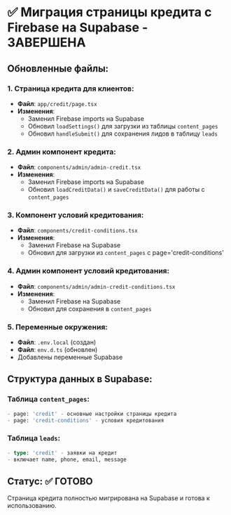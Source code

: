 # ✅ Миграция страницы кредита с Firebase на Supabase - ЗАВЕРШЕНА

## Обновленные файлы:

### 1. Страница кредита для клиентов:
- **Файл**: `app/credit/page.tsx`
- **Изменения**:
  - Заменил Firebase imports на Supabase
  - Обновил `loadSettings()` для загрузки из таблицы `content_pages`
  - Обновил `handleSubmit()` для сохранения лидов в таблицу `leads`

### 2. Админ компонент кредита:
- **Файл**: `components/admin/admin-credit.tsx`
- **Изменения**:
  - Заменил Firebase imports на Supabase
  - Обновил `loadCreditData()` и `saveCreditData()` для работы с `content_pages`

### 3. Компонент условий кредитования:
- **Файл**: `components/credit-conditions.tsx`
- **Изменения**:
  - Заменил Firebase на Supabase
  - Обновил для загрузки из `content_pages` с page='credit-conditions'

### 4. Админ компонент условий кредитования:
- **Файл**: `components/admin/admin-credit-conditions.tsx`
- **Изменения**:
  - Заменил Firebase на Supabase
  - Обновил для сохранения в `content_pages`

### 5. Переменные окружения:
- **Файл**: `.env.local` (создан)
- **Файл**: `env.d.ts` (обновлен)
- Добавлены переменные Supabase

## Структура данных в Supabase:

### Таблица `content_pages`:
```sql
- page: 'credit' - основные настройки страницы кредита
- page: 'credit-conditions' - условия кредитования
```

### Таблица `leads`:
```sql
- type: 'credit' - заявки на кредит
- включает name, phone, email, message
```

## Статус: ✅ ГОТОВО
Страница кредита полностью мигрирована на Supabase и готова к использованию.
